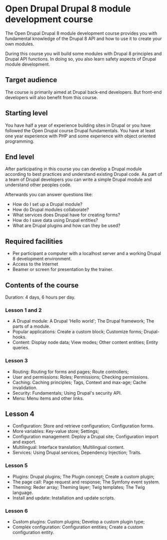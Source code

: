 # Open Drupal Drupal 8 module development course
The Open Drupal Drupal 8 module development course provides you with fundamental knowledge of the Drupal 8 API and how to use it to create your own modules.

During this course you will build some modules with Drupal 8 principles and Drupal API functions. In doing so, you also learn safety aspects of Drupal module development.

## Target audience
The course is primarily aimed at Drupal back-end developers. But front-end developers will also benefit from this course.

## Starting level
You have half a year of experience building sites in Drupal or you have followed the Open Drupal course Drupal fundamentals. You have at least one year experience with PHP and some experience with object oriented programming.

## End level
After participating in this course you can develop a Drupal module according to best practices and understand existing Drupal code. As part of a team of Drupal developers you can write a simple Drupal module and understand other peoples code.

Afterwards you can answer questions like:

- How do I set up a Drupal module?
- How do Drupal modules collaborate?
- What services does Drupal have for creating forms?
- How do I save data using Drupal entities?
- What are Drupal plugins and how can they be used?

## Required facilities
- Per participant a computer with a localhost server and a working Drupal 8 development environment.
- Access to the Internet
- Beamer or screen for presentation by the trainer.
 
## Contents of the course
Duration: 4 days, 6 hours per day.

### Lesson 1 and 2
- A Drupal module: A Drupal 'Hello world'; The Drupal framework; The parts of a module.
- Popular applications: Create a custom block; Customize forms; Drupal-hooks.
- Content: Display node data; View modes; Other content entities; Entity queries.

### Lesson 3
- Routing: Routing for forms and pages; Route controllers; 
- User and permissions: Roles; Permissions; Checking permissions.
- Caching: Caching principles; Tags, Context and max-age; Cache invalidation.
- Security: Fundamentals; Using Drupal's security API.
- Menu: Menu items and other links.

## Lesson 4
- Configuration: Store and retrieve configuration; Configuration forms.
- More variables: Key-value store; Settings;
- Configuration management: Deploy a Drupal site; Configuration import and export.
- Multilingual: Interface translation; Multilingual content.
- Services: Using Drupal services; Dependency Injection; Traits.

### Lesson 5
- Plugins: Drupal plugins; The Plugin concept; Create a custom plugin;
- The page call: Page request and response; The Symfony event system.
- Theming: Reder array; Theming layer; Twig templates; The Twig language.
- Install and update: Installation and update scripts.

### Lesson 6
- Custom plugins: Custom plugins; Develop a custom plugin type;
- Complex configuration: Configuration entities; Create a custom configuration entity.